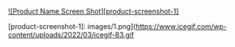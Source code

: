 [![Product Name Screen Shot][product-screenshot-1]]([https://raw.githubusercontent.com/ilhan-ersoy/laravel-forum-app-with-tdd/master/images/1.png](https://www.icegif.com/wp-content/uploads/2022/03/icegif-83.gif))

[product-screenshot-1]: images/1.png](https://www.icegif.com/wp-content/uploads/2022/03/icegif-83.gif

